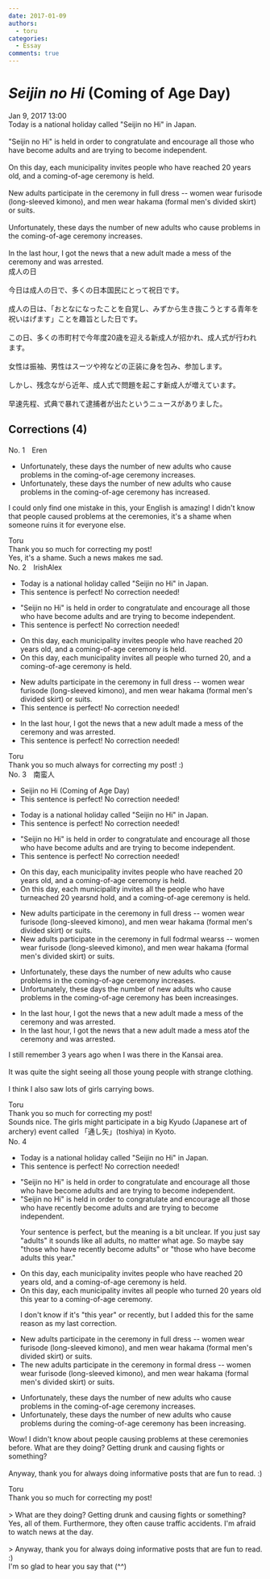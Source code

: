 ```yaml
---
date: 2017-01-09
authors:
  - toru
categories:
  - Essay
comments: true
---
```


# <strong><em>Seijin no Hi</strong></em> (Coming of Age Day)
<div class="date">Jan 9, 2017 13:00</div>
<div id="post"><div id="body_show_ori">
Today is a national holiday called "Seijin no Hi" in Japan.<br/><br/>"Seijin no Hi" is held in order to congratulate and encourage all those who have become adults and are trying to become independent.<br/><br/>On this day, each municipality invites people who have reached 20 years old, and a coming-of-age ceremony is held.<br/><br/>New adults participate in the ceremony in full dress -- women wear furisode (long-sleeved kimono), and men wear hakama (formal men's divided skirt) or suits.<br/><br/>Unfortunately, these days the number of new adults who cause problems in the coming-of-age ceremony increases.<br/><br/>In the last hour, I got the news that a new adult made a mess of the ceremony and was arrested.
</div></div>

<!-- more -->

<div id="post_ja"><div id="body_show_mo">
成人の日<br/><br/>今日は成人の日で、多くの日本国民にとって祝日です。<br/><br/>成人の日は、「おとなになったことを自覚し、みずから生き抜こうとする青年を祝いはげます」ことを趣旨とした日です。<br/><br/>この日、多くの市町村で今年度20歳を迎える新成人が招かれ、成人式が行われます。<br/><br/>女性は振袖、男性はスーツや袴などの正装に身を包み、参加します。<br/><br/>しかし、残念ながら近年、成人式で問題を起こす新成人が増えています。<br/><br/>早速先程、式典で暴れて逮捕者が出たというニュースがありました。
</div></div>

## Corrections (4)
<div id="block"><div class="first_name"> No. 1　<span class="just_name">Eren</span></div><div id="block2">
<ul class="correction_field">
<li class="incorrect">Unfortunately, these days the number of new adults who cause problems in the coming-of-age ceremony increases.</li>
<li class="corrected correct">
Unfortunately, these days the number of new adults who cause problems in the coming-of-age ceremony <span class="f_blue">has</span> increase<span class="f_blue">d</span>.
</li>
</ul>
<p class="comment_small">
 I could only find one mistake in this, your English is amazing! I didn't know that people caused problems at the ceremonies, it's a shame when someone ruins it for everyone else.
</p>

</div><div class="name"><span class="just_name">Toru</span><br>
Thank you so much for correcting my post!<br/>Yes, it's a shame. Such a news makes me sad.
</div>
</div>
<div id="block"><div class="first_name"> No. 2　<span class="just_name">IrishAlex</span></div><div id="block2">
<ul class="correction_field">
<li class="incorrect">Today is a national holiday called "Seijin no Hi" in Japan.</li>
<li class="corrected perfect">This sentence is perfect! No correction needed!</li>
</ul>
<ul class="correction_field">
<li class="incorrect">"Seijin no Hi" is held in order to congratulate and encourage all those who have become adults and are trying to become independent.</li>
<li class="corrected perfect">This sentence is perfect! No correction needed!</li>
</ul>
<ul class="correction_field">
<li class="incorrect">On this day, each municipality invites people who have reached 20 years old, and a coming-of-age ceremony is held.</li>
<li class="corrected correct">
On this day, each municipality invites <span class="f_blue">all </span>people who <span class="f_blue">turned </span>20, and a coming-of-age ceremony is held.
</li>
</ul>
<ul class="correction_field">
<li class="incorrect">New adults participate in the ceremony in full dress -- women wear furisode (long-sleeved kimono), and men wear hakama (formal men's divided skirt) or suits.</li>
<li class="corrected perfect">This sentence is perfect! No correction needed!</li>
</ul>
<ul class="correction_field">
<li class="incorrect">In the last hour, I got the news that a new adult made a mess of the ceremony and was arrested.</li>
<li class="corrected perfect">This sentence is perfect! No correction needed!</li>
</ul>
</div><div class="name"><span class="just_name">Toru</span><br>
Thank you so much always for correcting my post! :)
</div>
</div>
<div id="block"><div class="first_name"> No. 3　<span class="just_name">南蛮人</span></div><div id="block2">
<ul class="correction_field">
<li class="incorrect">Seijin no Hi (Coming of Age Day)</li>
<li class="corrected perfect">This sentence is perfect! No correction needed!</li>
</ul>
<ul class="correction_field">
<li class="incorrect">Today is a national holiday called "Seijin no Hi" in Japan.</li>
<li class="corrected perfect">This sentence is perfect! No correction needed!</li>
</ul>
<ul class="correction_field">
<li class="incorrect">"Seijin no Hi" is held in order to congratulate and encourage all those who have become adults and are trying to become independent.</li>
<li class="corrected perfect">This sentence is perfect! No correction needed!</li>
</ul>
<ul class="correction_field">
<li class="incorrect">On this day, each municipality invites people who have reached 20 years old, and a coming-of-age ceremony is held.</li>
<li class="corrected correct">
On this day, each municipality invites <span class="f_red">all the </span>people who have <span class="f_red">tu</span>r<span class="f_red">n</span>e<span class="f_gray"><span class="sline">ache</span></span>d 20 <span class="f_gray"><span class="sline">ye</span></span>a<span class="f_gray"><span class="sline">rs</span></span><span class="f_red">nd</span> <span class="f_red">h</span>old<span class="f_gray"><span class="sline">,</span></span> a<span class="f_gray"><span class="sline">nd</span></span> <span class="f_gray"><span class="sline">a </span></span>coming-of-age ceremony<span class="f_gray"><span class="sline"> is held</span></span>.
</li>
</ul>
<ul class="correction_field">
<li class="incorrect">New adults participate in the ceremony in full dress -- women wear furisode (long-sleeved kimono), and men wear hakama (formal men's divided skirt) or suits.</li>
<li class="corrected correct">
New adults participate in the ceremony in full <span class="f_red">fo</span><span class="f_gray"><span class="sline">d</span></span>r<span class="f_red">mal w</span>e<span class="f_red">ar</span><span class="f_gray"><span class="sline">ss</span></span> -- women wear furisode (long-sleeved kimono), and men wear hakama (formal men's divided skirt) or suits.
</li>
</ul>
<ul class="correction_field">
<li class="incorrect">Unfortunately, these days the number of new adults who cause problems in the coming-of-age ceremony increases.</li>
<li class="corrected correct">
Unfortunately, these days the number of new adults who cause problems in the coming-of-age ceremony <span class="f_red">has been </span>increas<span class="f_red">ing</span><span class="f_gray"><span class="sline">es</span></span>.
</li>
</ul>
<ul class="correction_field">
<li class="incorrect">In the last hour, I got the news that a new adult made a mess of the ceremony and was arrested.</li>
<li class="corrected correct">
In the last hour, I got the news that a new adult made a mess <span class="f_red">at</span><span class="f_gray"><span class="sline">of</span></span> the ceremony and was arrested.
</li>
</ul>
<p class="comment_small">
 I still remember 3 years ago when I was there in the Kansai area.
 <br/>
 <br/>
 It was quite the sight seeing all those young people with strange clothing.
 <br/>
 <br/>
 I think I also saw lots of girls carrying bows.
</p>

</div><div class="name"><span class="just_name">Toru</span><br>
Thank you so much for correcting my post!<br/>Sounds nice. The girls might participate in a big Kyudo (Japanese art of archery) event called 「通し矢」(toshiya) in Kyoto.
</div>
</div>
<div id="block"><div class="first_name"> No. 4　<span class="just_name"></span></div><div id="block2">
<ul class="correction_field">
<li class="incorrect">Today is a national holiday called "Seijin no Hi" in Japan.</li>
<li class="corrected perfect">This sentence is perfect! No correction needed!</li>
</ul>
<ul class="correction_field">
<li class="incorrect">"Seijin no Hi" is held in order to congratulate and encourage all those who have become adults and are trying to become independent.</li>
<li class="corrected correct">
"Seijin no Hi" is held in order to congratulate and encourage all those who have <span class="f_blue">recently </span>become adults and are trying to become independent.
<p class="correction_comment">Your sentence is perfect, but the meaning is a bit unclear. If you just say "adults" it sounds like all adults, no matter what age. So maybe say "those who have recently become adults" or "those who have become adults this year."</p>
</li>
</ul>
<ul class="correction_field">
<li class="incorrect">On this day, each municipality invites people who have reached 20 years old, and a coming-of-age ceremony is held.</li>
<li class="corrected correct">
On this day, each municipality invites <span class="f_blue">all</span> people who <span class="f_blue">turned</span> 20 years old <span class="f_blue">this year to </span>a coming-of-age ceremony.
<p class="correction_comment">I don't know if it's "this year" or recently, but I added this for the same reason as my last correction.</p>
</li>
</ul>
<ul class="correction_field">
<li class="incorrect">New adults participate in the ceremony in full dress -- women wear furisode (long-sleeved kimono), and men wear hakama (formal men's divided skirt) or suits.</li>
<li class="corrected correct">
<span class="f_blue">The n</span>ew adults participate in the ceremony in <span class="f_blue">formal</span> dress -- women wear furisode (long-sleeved kimono), and men wear hakama (formal men's divided skirt) or suits.
</li>
</ul>
<ul class="correction_field">
<li class="incorrect">Unfortunately, these days the number of new adults who cause problems in the coming-of-age ceremony increases.</li>
<li class="corrected correct">
Unfortunately, these days the number of new adults who cause problems <span class="f_blue">during</span> the coming-of-age ceremony <span class="f_blue">has been</span> increas<span class="f_blue">ing</span>.
</li>
</ul>
<p class="comment_small">
 Wow! I didn't know about people causing problems at these ceremonies before. What are they doing? Getting drunk and causing fights or something?
 <br/>
 <br/>
 Anyway, thank you for always doing informative posts that are fun to read. :)
</p>

</div><div class="name"><span class="just_name">Toru</span><br>
Thank you so much for correcting my post!<br/><br/>&gt; What are they doing? Getting drunk and causing fights or something?<br/>Yes, all of them. Furthermore, they often cause traffic accidents. I'm afraid to watch news at the day.<br/><br/>&gt; Anyway, thank you for always doing informative posts that are fun to read. :)<br/>I'm so glad to hear you say that (^^)
</div>
</div>
